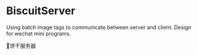 # BiscuitServer
Using batch image tags to communicate between server and client. Design for wechat mini programs.

🍪饼干服务器
